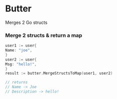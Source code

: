 # Butter
Merges 2 Go structs

### Merge 2 structs & return a map
```go
user1 := user{
Name: "joe",
}
user2 := user{
Msg: "hello!",
}
result := butter.MergeStructsToMap(user1, user2)

// returns
// Name -> Joe
// Description -> hello!
```